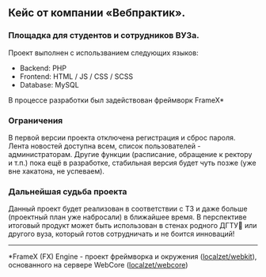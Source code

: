 ## Кейс от компании «Вебпрактик».
### Площадка для студентов и сотрудников ВУЗа.
 
Проект выполнен с использванием следующих языков:
- Backend: PHP
- Frontend: HTML / JS / CSS / SCSS
- Database: MySQL

В процессе разработки был задействован фреймворк FrameX*

### Ограничения
В первой версии проекта отключена регистрация и сброс пароля. Лента новостей доступна всем, список пользователей - администраторам. Другие функции (расписание, обращение к ректору и т.п.) пока ещё в разработке, стабильная версия будет чуть позже (уже вне хакатона, не успеваем).

### Дальнейшая судьба проекта
Данный проект будет реализован в соответствии с ТЗ и даже больше (проектный план уже набросали) в ближайшее время. В перспективе итоговый продукт может быть использован в стенах родного ДГТУ💜 или другого вуза, который готов сотрудничать и не боится инноваций!


---
*FrameX (FX) Engine - проект фреймворка и окружения ([localzet/webkit](https://github.com/localzet/webkit)), основанного на сервере WebCore ([localzet/webcore](https://github.com/localzet/webcore))
